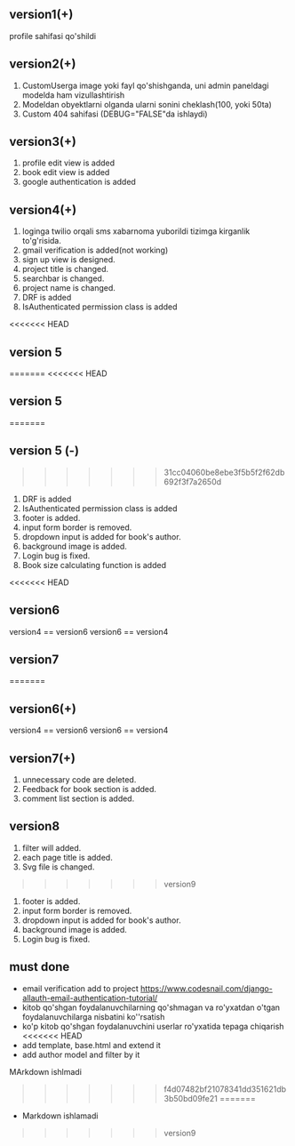 ## version1(+)

profile sahifasi qo'shildi

## version2(+)

1. CustomUserga image yoki fayl qo'shishganda, uni admin paneldagi modelda ham vizullashtirish
2. Modeldan obyektlarni olganda ularni sonini cheklash(100, yoki 50ta)
3. Custom 404 sahifasi (DEBUG="FALSE"da ishlaydi)

## version3(+)

1. profile edit view is added
2. book edit view is added
3. google authentication is added

## version4(+)

1. loginga twilio orqali sms xabarnoma yuborildi tizimga kirganlik to'g'risida.
2. gmail verification is added(not working)
3. sign up view is designed.
4. project title is changed.
5. searchbar is changed.
6. project name is changed.
7. DRF is added
8. IsAuthenticated permission class is added

<<<<<<< HEAD
## version 5
=======
<<<<<<< HEAD

## version 5

=======

## version 5 (-)

> > > > > > > 31cc04060be8ebe3f5b5f2f62db692f3f7a2650d

1. DRF is added
2. IsAuthenticated permission class is added
3. footer is added.
4. input form border is removed.
5. dropdown input is added for book's author.
6. background image is added.
7. Login bug is fixed.
8. Book size calculating function is added

<<<<<<< HEAD

## version6

version4 == version6
version6 == version4

## version7

=======

## version6(+)

version4 == version6
version6 == version4

## version7(+)

1. unnecessary code are deleted.
2. Feedback for book section is added.
3. comment list section is added.

## version8

1.  filter will added.
2.  each page title is added.
3.  Svg file is changed.
>>>>>>> version9

1. footer is added.
2. input form border is removed.
3. dropdown input is added for book's author.
4. background image is added.
5. Login bug is fixed.
## must done

- email verification add to project
  https://www.codesnail.com/django-allauth-email-authentication-tutorial/
- kitob qo'shgan foydalanuvchilarning qo'shmagan va ro'yxatdan o'tgan foydalanuvchilarga nisbatini ko''rsatish
- ko'p kitob qo'shgan foydalanuvchini userlar ro'yxatida tepaga chiqarish
<<<<<<< HEAD
- add template, base.html and extend it
- add author model and filter by it

 
MArkdown ishlmadi
>>>>>>> f4d07482bf21078341dd351621db3b50bd09fe21
=======
- Markdown ishlamadi
>>>>>>> version9
